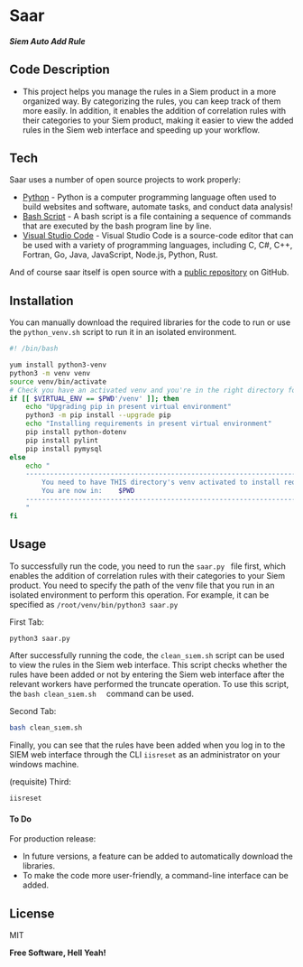 # Saar 

##### Siem Auto Add Rule

## Code Description

- This project helps you manage the rules in a Siem product in a more organized way. By categorizing the rules, you can keep track of them more easily. In addition, it enables the addition of correlation rules with their categories to your Siem product, making it easier to view the added rules in the Siem web interface and speeding up your workflow.

## Tech

Saar uses a number of open source projects to work properly:

- [Python] - Python is a computer programming language often used to build websites and software, automate tasks, and conduct data analysis!
- [Bash Script] - A bash script is a file containing a sequence of commands that are executed by the bash program line by line. 
- [Visual Studio Code] - Visual Studio Code is a source-code editor that can be used with a variety of programming languages, including C, C#, C++, Fortran, Go, Java, JavaScript, Node.js, Python, Rust.

And of course saar itself is open source with a [public repository][bgrsmn] on GitHub.

## Installation

You can manually download the required libraries for the code to run or use the `python_venv.sh` script to run it in an isolated environment.

```sh
#! /bin/bash

yum install python3-venv
python3 -m venv venv
source venv/bin/activate
# Check you have an activated venv and you're in the right directory for it
if [[ $VIRTUAL_ENV == $PWD'/venv' ]]; then
    echo "Upgrading pip in present virtual environment"
    python3 -m pip install --upgrade pip
    echo "Installing requirements in present virtual environment"
    pip install python-dotenv
    pip install pylint
    pip install pymysql
else
    echo "
    ---------------------------------------------------------------------------------
        You need to have THIS directory's venv activated to install requirements!
        You are now in:    $PWD
    ---------------------------------------------------------------------------------
    "
fi
```

## Usage

To successfully run the code, you need to run the  `saar.py ` file first, which enables the addition of correlation rules with their categories to your Siem product. You need to specify the path of the venv file that you run in an isolated environment to perform this operation. For example, it can be specified as  `/root/venv/bin/python3 saar.py `

First Tab:
```sh
python3 saar.py
```

After successfully running the code, the   `clean_sıem.sh` script can be used to view the rules in the Siem web interface. This script checks whether the rules have been added or not by entering the Siem web interface after the relevant workers have performed the truncate operation. To use this script, the   `bash clean_sıem.sh  ` command can be used.

Second Tab:

```sh
bash clean_sıem.sh
```

Finally, you can see that the rules have been added when you log in to the SIEM web interface through the CLI `iisreset` as an administrator on your windows machine.

(requisite) Third:

```sh
iisreset
```

#### To Do

For production release:

- In future versions, a feature can be added to automatically download the libraries.
- To make the code more user-friendly, a command-line interface can be added.

## License

MIT

**Free Software, Hell Yeah!**



   [bgrsmn]: <https://github.com/bgrsmn?tab=repositories>
   [git-repo-url]: <https://github.com/bgrsmn?tab=repositories>
   [python]: <https://www.python.org/download/releases/3.0/>
   [bash script]: <https://ryanstutorials.net/bash-scripting-tutorial/bash-script.php>
   [visual studio code]: <https://code.visualstudio.com>



